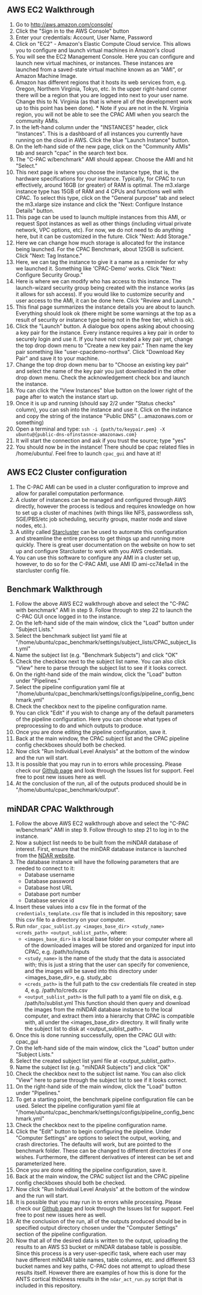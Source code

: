 AWS EC2 Walkthrough
-------------------
1. Go to http://aws.amazon.com/console/
2. Click the "Sign in to the AWS Console" button
3. Enter your credentials: Account, User Name, Password
4. Click on "EC2" - Amazon's Elastic Compute Cloud service. This allows you to configure and launch virtual machines in Amazon's cloud
5. You will see the EC2 Management Console. Here you can configure and launch new virtual machines, or instances. These instances are launched from a saved-state virtual machine known as an "AMI", or Amazon Machine Image.
6. Amazon has different regions that it hosts its web services from, e.g. Oregon, Northern Virginia, Tokyo, etc. In the upper right-hand corner there will be a region that you are logged into next to your user name. Change this to N. Virginia (as that is where all of the development work up to this point has been done). * Note if you are not in the N. Virginia region, you will not be able to see the CPAC AMI when you search the community AMIs.
7. In the left-hand column under the "INSTANCES" header, click "Instances". This is a dashboard of all instances you currently have running on the cloud in AWS. Click the blue "Launch Instance" button.
8. On the left-hand side of the new page, click on the "Community AMIs" tab and search "cpac" in the search text box.
9. The "C-PAC w/benchmark" AMI should appear. Choose the AMI and hit "Select."
10. This next page is where you choose the instance type, that is, the hardware specifications for your instance. Typically, for CPAC to run effectively, around 16GB (or greater) of RAM is optimal. The m3.xlarge instance type has 15GB of RAM and 4 CPUs and functions well with CPAC. To select this type, click on the "General purpose" tab and select the m3.xlarge size instance and click the "Next: Configure Instance Details" button.
11. This page can be used to launch multiple instances from this AMI, or request Spot instances as well as other things (including virtual private network, VPC options, etc). For now, we do not need to do anything here, but it can be customized in the future. Click "Next: Add Storage."
12. Here we can change how much storage is allocated for the instance being launched. For the CPAC Benchmark, about 125GB is suficient. Click "Next: Tag Instance."
13. Here, we can tag the instance to give it a name as a reminder for why we launched it. Something like 'CPAC-Demo' works. Click "Next: Configure Security Group."
14. Here is where we can modify who has access to this instance. The launch-wizard security group being created with the instance works (as it allows for ssh access). If you would like to customize security and user access to the AMI, it can be done here. Click "Review and Launch."
15. This final page summarizes the instance details you are about to launch. Everything should look ok (there might be some warnings at the top as a result of security or instance type being not in the free tier, which is ok).
16. Click the "Launch" button. A dialogue box opens asking about choosing a key pair for the instance. Every instance requires a key pair in order to securely login and use it. If you have not created a key pair yet, change the top drop down menu to "Create a new key pair." Then name the key pair something like "user-cpacdemo-northva". Click "Download Key Pair" and save it to your machine.
17. Change the top drop down menu bar to "Choose an existing key pair" and select the name of the key pair you just downloaded in the other drop down menu. Check the acknowledgement check box and launch the instance.
18. You can click the "View Instances" blue button on the lower right of the page after to watch the instance start up.
19. Once it is up and running (should say 2/2 under "Status checks" column), you can ssh into the instance and use it. Click on the instance and copy the string of the instance "Public DNS" (...amazonaws.com or something)
20. Open a terminal and type: `ssh -i {path/to/keypair.pem} -X ubuntu@{public-dns-ofinstasnce-amazonaws.com}`
21. It will start the connection and ask if you trust the source; type "yes"
22. You should now be in the instance! There should be cpac related files in /home/ubuntu/. Feel free to launch `cpac_gui` and have at it!

AWS EC2 Cluster configuration
-----------------------------
1. The C-PAC AMI can be used in a cluster configuration to improve and allow for parallel computation performance.
2. A cluster of instances can be managed and configured through AWS directly, however the process is tedious and requires knowledge on how to set up a cluster of machines (with things like NFS, passwordless ssh, SGE/PBS/etc job scheduling, security groups, master node and slave nodes, etc.).
3. A utility called [Starcluster](http://star.mit.edu/cluster/) can be used to automate this configuration and streamline the entire process to get things up and running more quickly. There is great user documentation on the website on how to set up and configure Starcluster to work with you AWS credentials.
4. You can use this software to configure any AMI in a cluster set up, however, to do so for the C-PAC AMI, use AMI ID ami-cc74e1a4 in the starcluster config file.

Benchmark Walkthrough
---------------------
1. Follow the above AWS EC2 walkthrough above and select the "C-PAC with benchmark" AMI in step 9. Follow through to step 22 to launch the C-PAC GUI once logged in to the instance.
2. On the left-hand side of the main window, click the "Load" button under "Subject Lists."
3. Select the benchmark subject list yaml file at "/home/ubuntu/cpac_benchmark/settings/subject_lists/CPAC_subject_list.yml"
4. Name the subject list (e.g. "Benchmark Subjects") and click "OK"
5. Check the checkbox next to the subject list name. You can also click "View" here to parse through the subject list to see if it looks correct.
6. On the right-hand side of the main window, click the "Load" button under "Pipelines."
7. Select the pipeline configuration yaml file at "/home/ubuntu/cpac_benchmark/settings/configs/pipeline_config_benchmark.yml"
8. Check the checkbox next to the pipeline configuration name.
9. You can click "Edit" if you wish to change any of the default parameters of the pipeline configuration. Here you can choose what types of preprocessing to do and which outputs to produce.
10. Once you are done editing the pipeline configuration, save it.
11. Back at the main window, the CPAC subject list and the CPAC pipeline config checkboxes should both be checked.
12. Now click "Run Individual Level Analysis" at the bottom of the window and the run will start.
13. It is possible that you may run in to errors while processing. Please check our [Github page](https://github.com/FCP-INDI/C-PAC) and look through the Issues list for support. Feel free to post new issues here as well.
14. At the conclusion of the run, all of the outputs produced should be in "/home/ubuntu/cpac_benchmark/output".

miNDAR CPAC Walkthrough
---------------------
1. Follow the above AWS EC2 walkthrough above and select the "C-PAC w/benchmark" AMI in step 9. Follow through to step 21 to log in to the instance.
2. Now a subject list needs to be built from the miNDAR database of interest. First, ensure that the minDAR database instance is launched from the [NDAR website](http://ndar.nih.gov/).
3. The database instance will have the following parameters that are needed to connect to it:
    - Database username
    - Database password
    - Database host URL
    - Database port number
    - Database service id
4. Insert these values into a csv file in the format of the `credentials_template.csv` file that is included in this repository; save this csv file to a directory on your computer.
5. Run `ndar_cpac_sublist.py <images_base_dir> <study_name> <creds_path> <output_sublist_path>`, where:
    - `<images_base_dir>` is a local base folder on your computer where all of the downloaded images will  be stored and organized for input into CPAC, e.g. /path/to/inputs
    - `<study_name>` is the name of the study that the data is associated with; this is just a string that the user can specify for convenience, and the images will be saved into this directory under <images_base_dir>, e.g. study_abc
    - `<creds_path>` is the full path to the csv credentials file created in step 4, e.g. /path/to/creds.csv
    - `<output_sublist_path>` is the full path to a yaml file on disk, e.g. /path/to/sublist.yml
   This function should then query and download the images from the miNDAR database instance to the local computer, and extract them into a hierarchy that CPAC is compatible with, all under the <images_base_dir> directory. It will finally write the subject list to disk at <output_sublist_path>.
6. Once this is done running successfully, open the CPAC GUI with: cpac_gui
7. On the left-hand side of the main window, click the "Load" button under "Subject Lists."
8. Select the created subject list yaml file at <output_sublist_path>.
9. Name the subject list (e.g. "miNDAR Subjects") and click "OK"
10. Check the checkbox next to the subject list name. You can also click "View" here to parse through the subject list to see if it looks correct.
11. On the right-hand side of the main window, click the "Load" button under "Pipelines."
12. To get a starting point, the benchmark pipeline configuration file can be used. Select the pipeline configuration yaml file at "/home/ubuntu/cpac_benchmark/settings/configs/pipeline_config_benchmark.yml"
13. Check the checkbox next to the pipeline configuration name.
14. Click the "Edit" button to begin configuring the pipeline. Under "Computer Settings" are options to select the output, working, and crash directories. The defaults will work, but are pointed to the benchmark folder. These can be changed to different directories if one wishes. Furthermore, the different derivatives of interest can be set and parameterized here.
15. Once you are done editing the pipeline configuration, save it.
11. Back at the main window, the CPAC subject list and the CPAC pipeline config checkboxes should both be checked.
12. Now click "Run Individual Level Analysis" at the bottom of the window and the run will start.
13. It is possible that you may run in to errors while processing. Please check our [Github page](https://github.com/FCP-INDI/C-PAC) and look through the Issues list for support. Feel free to post new issues here as well.
14. At the conclusion of the run, all of the outputs produced should be in specified output directory chosen under the "Computer Settings" section of the pipeline configuration.
15. Now that all of the desired data is written to the output, uploading the results to an AWS S3 bucket or miNDAR database table is possible. Since this process is a very user-specific task, where each user may have different miNDAR table names, table columns, etc. and different S3 bucket names and key paths, C-PAC does not attempt to upload these results itself. However there are examples of how this is done for the ANTS cortical thickness results in the `ndar_act_run.py` script that is included in this repository.
